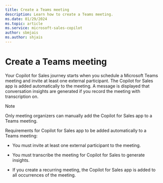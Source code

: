 ```yaml
---
title: Create a Teams meeting
description: Learn how to create a Teams meeting.
ms.date: 01/29/2024
ms.topic: article
ms.service: microsoft-sales-copilot
author: sbmjais
ms.author: shjais
---
```


# Create a Teams meeting

Your Copilot for Sales journey starts when you schedule a Microsoft Teams meeting and invite at least one external participant. The Copilot for Sales app is added automatically to the meeting. A message is displayed that conversation insights are generated if you record the meeting with transcription on.

> [!NOTE]
> Only meeting organizers can manually add the Copilot for Sales app to a Teams meeting.

Requirements for Copilot for Sales app to be added automatically to a Teams meeting:

- You must invite at least one external participant to the meeting.

- You must transcribe the meeting for Copilot for Sales to generate insights.

- If you create a recurring meeting, the Copilot for Sales app is added to all occurrences of the meeting.